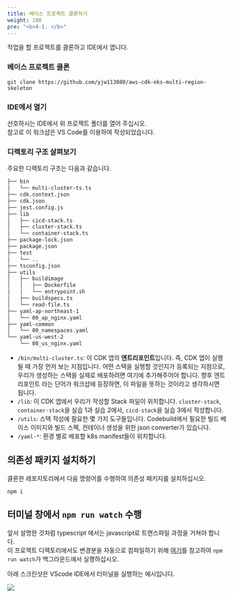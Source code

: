 ```yaml
---
title: 베이스 프로젝트 클론하기
weight: 100
pre: "<b>4-1. </b>"
---
```


작업을 할 프로젝트를 클론하고 IDE에서 엽니다.

### 베이스 프로젝트 클론
```
git clone https://github.com/yjw113080/aws-cdk-eks-multi-region-skeleton
```

### IDE에서 열기
선호하시는 IDE에서 위 프로젝트 폴더를 열어 주십시오.  
참고로 이 워크샵은 VS Code를 이용하여 작성되었습니다.

### 디렉토리 구조 살펴보기
주요한 디렉토리 구조는 다음과 같습니다.
```bash
├── bin
│   └── multi-cluster-ts.ts
├── cdk.context.json
├── cdk.json
├── jest.config.js
├── lib
│   ├── cicd-stack.ts
│   ├── cluster-stack.ts
│   └── container-stack.ts
├── package-lock.json
├── package.json
├── test
│   └── ..
├── tsconfig.json
├── utils
│   ├── buildimage
│   │   ├── Dockerfile
│   │   └── entrypoint.sh
│   ├── buildspecs.ts
│   └── read-file.ts
├── yaml-ap-northeast-1
│   └── 00_ap_nginx.yaml
├── yaml-common
│   └── 00_namespaces.yaml
└── yaml-us-west-2
    └── 00_us_nginx.yaml
```
* `/bin/multi-cluster.ts`: 이 CDK 앱의 **엔트리포인트**입니다. 즉, CDK 앱이 실행될 때 가장 먼저 보는 지점입니다. 어떤 스택을 실행할 것인지가 등록되는 지점으로, 우리가 생성하는 스택을 실제로 배포하려면 여기에 추가해주어야 합니다. 향후 엔트리포인트 라는 단어가 워크샵에 등장하면, 이 파일을 뜻하는 것이라고 생각하시면 됩니다.
* `/lib`: 이 CDK 앱에서 우리가 작성할 Stack 파일이 위치합니다. `cluster-stack`, `container-stack`을 실습 1과 실습 2에서, `cicd-stack`을 실습 3에서 작성합니다.
* `/utils`: 스택 작성에 필요한 몇 가지 도구들입니다. Codebuild에서 필요한 빌드 베이스 이미지와 빌드 스펙, 컨테이너 생성을 위한 json converter가 있습니다.
* `/yaml-*`: 환경 별로 배포할 k8s manifest들이 위치합니다. 


## 의존성 패키지 설치하기
클론한 레포지토리에서 다음 명령어를 수행하여 의존성 패키지를 설치하십시오.

```
npm i
```

## 터미널 창에서 `npm run watch` 수행
앞서 설명한 것처럼 typescript 에서는 javascript로 트랜스파일 과정을 거쳐야 합니다.  
이 프로젝트 디렉토리에서도 변경분을 자동으로 컴파일하기 위해 [여기](/ko/30-cdk/200-watch/)를 참고하여 `npm run watch`가 백그라운드에서 실행하십시오.



아래 스크린샷은 VScode IDE에서 터미널을 실행하는 예시입니다.

![](/images/20-single-region/npm-run-watch.png)
